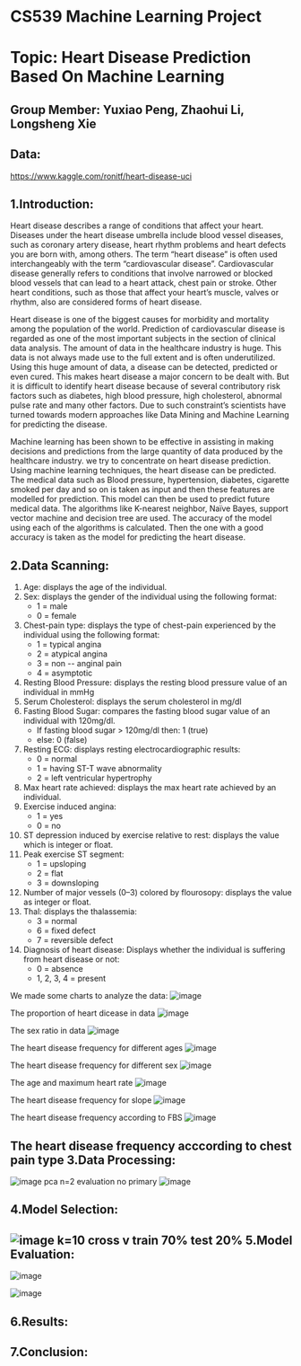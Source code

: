 CS539 Machine Learning Project
===
Topic: Heart Disease Prediction Based On Machine Learning
===

Group Member: Yuxiao Peng, Zhaohui Li, Longsheng Xie
---
Data:
---
https://www.kaggle.com/ronitf/heart-disease-uci


1.Introduction:
---
Heart disease describes a range of conditions that affect your heart. Diseases under the heart disease umbrella include blood vessel diseases, such as coronary artery disease, heart rhythm problems and heart defects you are born with, among others. The term “heart disease” is often used interchangeably with the term “cardiovascular disease”. Cardiovascular disease generally refers to conditions that involve narrowed or blocked blood vessels that can lead to a heart attack, chest pain or stroke. Other heart conditions, such as those that affect your heart’s muscle, valves or rhythm, also are considered forms of heart disease.

Heart disease is one of the biggest causes for morbidity and mortality among the population of the world. Prediction of cardiovascular disease is regarded as one of the most important subjects in the section of clinical data analysis. The amount of data in the healthcare industry is huge. This data is not always made use to the full extent and is often underutilized. Using this huge amount of data, a disease can be detected, predicted or even cured. This makes heart disease a major concern to be dealt with. But it is difficult to identify heart disease because of several contributory risk factors such as diabetes, high blood pressure, high cholesterol, abnormal pulse rate and many other factors. Due to such constraint’s scientists have turned towards modern approaches like Data Mining and Machine Learning for predicting the disease.

Machine learning has been shown to be effective in assisting in making decisions and predictions from the large quantity of data produced by the healthcare industry. we try to concentrate on heart disease prediction. Using machine learning techniques, the heart disease can be predicted. The medical data such as Blood pressure, hypertension, diabetes, cigarette smoked per day and so on is taken as input and then these features are modelled for prediction. This model can then be used to predict future medical data. The algorithms like K-nearest neighbor, Naïve Bayes, support vector machine and decision tree are used. The accuracy of the model using each of the algorithms is calculated. Then the one with a good accuracy is taken as the model for predicting the heart disease.

2.Data Scanning:
---
1. Age: displays the age of the individual.
2. Sex: displays the gender of the individual using the following format:
    * 1 = male
    * 0 = female
3. Chest-pain type: displays the type of chest-pain experienced by the individual using the following format:
    * 1 = typical angina
    * 2 = atypical angina
    * 3 = non -- anginal pain
    * 4 = asymptotic
4. Resting Blood Pressure: displays the resting blood pressure value of an individual in mmHg
5. Serum Cholesterol: displays the serum cholesterol in mg/dl
6. Fasting Blood Sugar: compares the fasting blood sugar value of an individual with 120mg/dl.
    * If fasting blood sugar > 120mg/dl then: 1 (true)
    * else: 0 (false)
7. Resting ECG: displays resting electrocardiographic results:
    * 0 = normal
    * 1 = having ST-T wave abnormality
    * 2 = left ventricular hypertrophy
8. Max heart rate achieved: displays the max heart rate achieved by an individual.
9. Exercise induced angina:
    * 1 = yes
    * 0 = no
10. ST depression induced by exercise relative to rest: displays the value which is integer or float.
11. Peak exercise ST segment:
    * 1 = upsloping
    * 2 = flat
    * 3 = downsloping
12. Number of major vessels (0–3) colored by flourosopy: displays the value as integer or float.
13. Thal: displays the thalassemia:
    * 3 = normal
    * 6 = fixed defect
    * 7 = reversible defect
14. Diagnosis of heart disease: Displays whether the individual is suffering from heart disease or not:
    * 0 = absence
    * 1, 2, 3, 4 = present

We made some charts to analyze the data:
![image](image/1.png)

The proportion of heart dicease in data
![image](image/2.png)

The sex ratio in data
![image](image/3.png)

The heart disease frequency for different ages
![image](image/4.png)

The heart disease frequency for different sex
![image](image/5.png)

The age and maximum heart rate
![image](image/6.png)

The heart disease frequency for slope
![image](image/7.png)

The heart disease frequency according to FBS
![image](image/8.png)

The heart disease frequency acccording to chest pain type
3.Data Processing:
---
![image](image/9.png)
pca n=2 evaluation
no primary 
![image](image/10.png)

4.Model Selection:
---
![image](image/11.png)
k=10 cross v
train 70% test 20%
5.Model Evaluation:
---
![image](image/12.png)

![image](image/13.png)

6.Results:
---

7.Conclusion:
---

